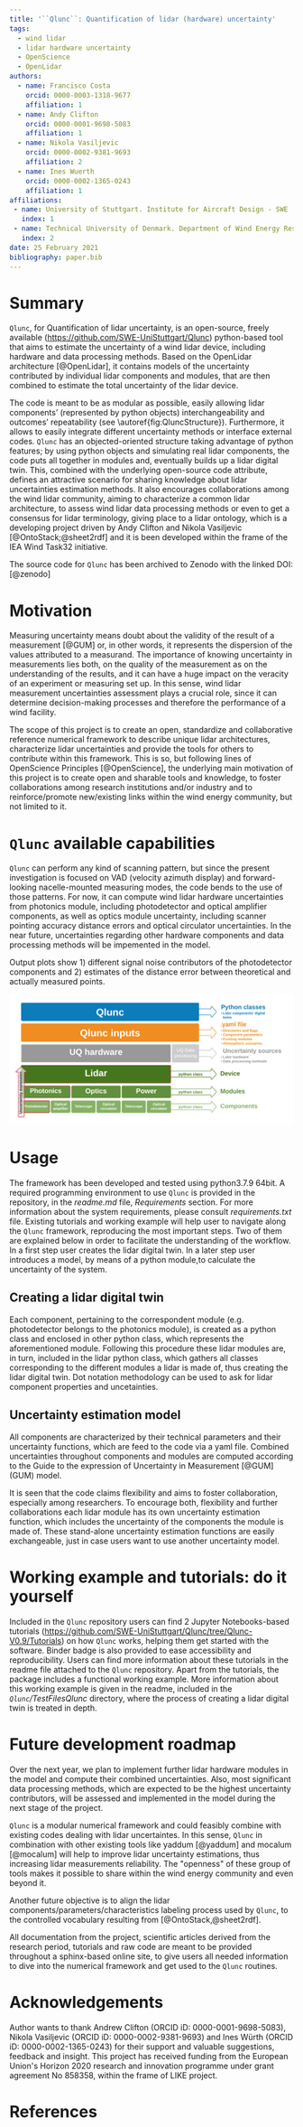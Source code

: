```yaml
---
title: '``Qlunc``: Quantification of lidar (hardware) uncertainty'
tags:
  - wind lidar
  - lidar hardware uncertainty
  - OpenScience
  - OpenLidar
authors:
  - name: Francisco Costa
    orcid: 0000-0003-1318-9677
    affiliation: 1
  - name: Andy Clifton
    orcid: 0000-0001-9698-5083
    affiliation: 1
  - name: Nikola Vasiljevic
    orcid: 0000-0002-9381-9693
    affiliation: 2
  - name: Ines Wuerth
    orcid: 0000-0002-1365-0243
    affiliation: 1
affiliations:
 - name: University of Stuttgart. Institute for Aircraft Design - SWE
   index: 1
 - name: Technical University of Denmark. Department of Wind Energy Resource Assessment and Meteorology
   index: 2
date: 25 February 2021
bibliography: paper.bib
---
```


# Summary

``Qlunc``, for Quantification of lidar uncertainty, is an open-source, freely available
(https://github.com/SWE-UniStuttgart/Qlunc) python-based tool that aims to estimate
the uncertainty of a wind lidar device, including hardware and data processing methods.
Based on the OpenLidar architecture [@OpenLidar], it contains models of the uncertainty contributed
by individual lidar components and modules, that are then combined to estimate the total
uncertainty of the lidar device.

The code is meant to be as modular as possible, easily allowing lidar components’ (represented
by python objects) interchangeability and outcomes’ repeatability (see \autoref{fig:QluncStructure}).
Furthermore, it allows to easily integrate different uncertainty methods or interface
external codes. ``Qlunc`` has an objected-oriented structure taking advantage of python
features; by using python objects and simulating real lidar components, the code puts all
together in modules and, eventually builds up a lidar digital twin.
This, combined with the underlying open-source code attribute, defines an attractive scenario
for sharing knowledge about lidar uncertainties estimation methods. It also encourages
collaborations among the wind lidar community, aiming to characterize a common lidar architecture,
to assess wind lidar data processing methods or even to get a consensus for lidar terminology,
giving place to a lidar ontology, which is a developing project driven by Andy Clifton and Nikola Vasiljevic
[@OntoStack;@sheet2rdf] and it is been developed within the frame of the IEA Wind Task32 initiative.

The source code for ``Qlunc`` has been archived to Zenodo with the linked DOI: [@zenodo]

# Motivation

Measuring uncertainty means doubt about the validity of the result of a measurement [@GUM]
or, in other words, it represents the dispersion of the values attributed to a measurand.
The importance of knowing uncertainty in measurements lies both, on the quality of the
measurement as on the understanding of the results, and it can have a huge impact on
the veracity of an experiment or measuring set up. In this sense, wind lidar measurement
uncertainties assessment plays a crucial role, since it can determine decision-making
processes and therefore the performance of a wind facility.

The scope of this project is to create an open, standardize and collaborative reference numerical
framework to describe unique lidar architectures, characterize lidar uncertainties and provide the
tools for others to contribute within this framework. This is so, but following lines of OpenScience
Principles [@OpenScience], the underlying main motivation of this project is to create open and
sharable tools and knowledge, to foster collaborations among research institutions and/or industry
and to reinforce/promote new/existing links within the wind energy community, but not limited to it. 

# ``Qlunc`` available capabilities

``Qlunc`` can perform any kind of scanning pattern, but since the present investigation is focused on VAD 
(velocity azimuth display) and forward-looking nacelle-mounted measuring modes, the code bends
to the use of those patterns.
For now, it can compute wind lidar hardware uncertainties from photonics module, including photodetector
and optical amplifier components, as well as optics module uncertainty, including scanner pointing
accuracy distance errors and optical circulator uncertainties. In the near future, uncertainties regarding
other hardware components and data processing methods will be impemented in the model.

Output plots show 1) different signal noise contributors of the photodetector components and 2) estimates 
of the distance error between theoretical and actually measured points.

![Qlunc basic structure.\label{fig:QluncStructure}](Qlunc_BasicStructure_diagram.png)

# Usage

The framework has been developed and tested using python3.7.9 64bit. A required programming environment
to use ``Qlunc`` is provided in the repository, in the *readme.md* file, *Requirements* section. For more
information about the system requirements, please consult *requirements.txt* file.
Existing tutorials and working example will help user to navigate along the ``Qlunc`` framework, reproducing
the most important steps. Two of them are explained below in order to facilitate the understanding of the workflow.
In a first step user creates the lidar digital twin. In a later step user introduces a model, by means of a python
module,to calculate the uncertainty of the system.

## Creating a lidar digital twin

Each component, pertaining to the correspondent module (e.g. photodetector belongs to the photonics
module), is created as a python class and enclosed in other python class, which represents the aforementioned
module. Following this procedure these lidar modules are, in turn, included in the lidar python class, which
gathers all classes corresponding to the different modules a lidar is made of, thus creating the lidar
digital twin. Dot notation methodology can be used to ask for lidar component properties and uncetainties.


## Uncertainty estimation model

All components are characterized by their technical parameters and their uncertainty functions,
which are feed to the code via a yaml file. Combined uncertainties throughout components and modules
are computed according to the Guide to the expression of Uncertainty in Measurement [@GUM] (GUM) model. 

It is seen that the code claims flexibility and aims to foster collaboration, especially among researchers.
To encourage both, flexibility and further collaborations each lidar module has its own uncertainty estimation
function, which includes the uncertainty of the components the module is made of. These stand-alone uncertainty
estimation functions are easily exchangeable, just in case users want to use another uncertainty model. 

# Working example and tutorials: do it yourself

Included in the ``Qlunc`` repository users can find 2 Jupyter Notebooks-based tutorials
(https://github.com/SWE-UniStuttgart/Qlunc/tree/Qlunc-V0.9/Tutorials) on how ``Qlunc`` works, helping
them get started with the software. Binder badge is also provided to ease accessibility and reproducibility.
Users can find more information about these tutorials in the readme file attached to the ``Qlunc`` repository.
Apart from the tutorials, the package includes a functional working example. More information about this
working example is given in the readme, included in the *``Qlunc``/TestFilesQlunc* directory, where the process
of creating a lidar digital twin is treated in depth.

# Future development roadmap

Over the next year, we plan to implement further lidar hardware modules in the model and compute their combined uncertainties.
Also, most significant data processing methods, which are expected to be the highest uncertainty contributors, will be
assessed and implemented in the model during the next stage of the project. 

``Qlunc`` is a modular numerical framework and could feasibly combine with existing codes dealing with lidar uncertaintes. 
In this sense, ``Qlunc`` in combination with other existing tools like yaddum [@yaddum] and mocalum [@mocalum] will
help to improve lidar uncertainty estimations, thus increasing lidar measurements reliability. The "openness" of
these group of tools makes it possible to share within the wind energy community and even beyond it.

Another future objective is to align the lidar components/parameters/characteristics labeling process used by ``Qlunc``, to
the controlled vocabulary resulting from [@OntoStack,@sheet2rdf].

All documentation from the project, scientific articles derived from the research period, tutorials and raw code are meant
to be provided throughout a sphinx-based online site, to give users all needed information to dive into the numerical framework
and get used to the ``Qlunc`` routines.

# Acknowledgements

Author wants to thank Andrew Clifton (ORCID iD: 0000-0001-9698-5083), Nikola Vasiljevic (ORCID iD: 0000-0002-9381-9693) and Ines Würth (ORCID iD: 0000-0002-1365-0243) for their support and valuable suggestions, feedback and insight.
This project has received funding from the European Union's Horizon 2020 research and innovation programme
under grant agreement No 858358, within the frame of LIKE project.

# References
